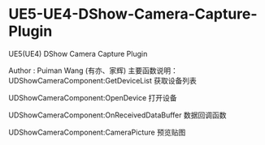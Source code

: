 # UE5-UE4-DShow-Camera-Capture-Plugin

UE5(UE4) DShow Camera Capture Plugin

Author : Puiman Wang (有亦、家辉)
主要函数说明：
UDShowCameraComponent:GetDeviceList 获取设备列表

UDShowCameraComponent:OpenDevice 打开设备

UDShowCameraComponent:OnReceivedDataBuffer 数据回调函数

UDShowCameraComponent:CameraPicture 预览贴图


